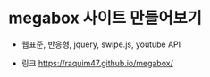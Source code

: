 # megabox 사이트 만들어보기

* 웹표준, 반응형, jquery, swipe.js, youtube API

* 링크
https://raquim47.github.io/megabox/